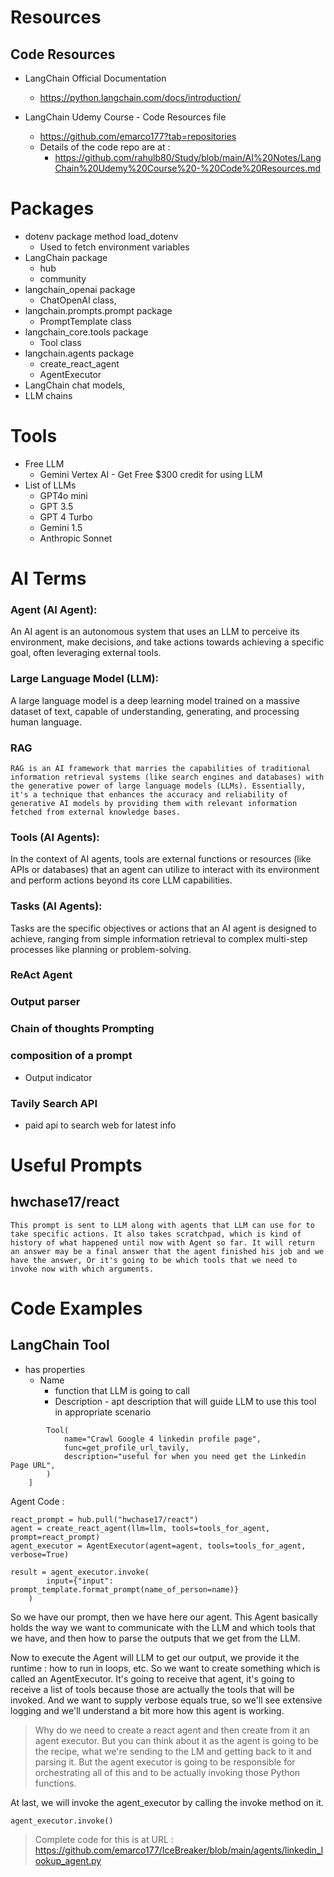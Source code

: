 # Resources
## Code Resources
- LangChain Official Documentation
  - https://python.langchain.com/docs/introduction/
    
- LangChain Udemy Course - Code Resources file
  - https://github.com/emarco177?tab=repositories
  - Details of the code repo are at :
      - https://github.com/rahulb80/Study/blob/main/AI%20Notes/LangChain%20Udemy%20Course%20-%20Code%20Resources.md
    
# Packages
- dotenv package method load_dotenv
  - Used to fetch environment variables
- LangChain package
  - hub
  - community
- langchain_openai package
  - ChatOpenAI class,
- langchain.prompts.prompt package
  - PromptTemplate class
- langchain_core.tools package
  - Tool class
- langchain.agents package
  - create_react_agent
  - AgentExecutor      
- LangChain chat models,
- LLM chains

# Tools 
- Free LLM
  - Gemini Vertex AI - Get Free $300 credit for using LLM
- List of LLMs
  - GPT4o mini  
  - GPT 3.5
  - GPT 4 Turbo
  - Gemini 1.5
  - Anthropic Sonnet
# AI Terms
### Agent (AI Agent): 
  An AI agent is an autonomous system that uses an LLM to perceive its environment, make decisions, and take actions towards achieving a specific goal, often leveraging external tools.
### Large Language Model (LLM): 
  A large language model is a deep learning model trained on a massive dataset of text, capable of understanding, generating, and processing human language.

### RAG 
	RAG is an AI framework that marries the capabilities of traditional information retrieval systems (like search engines and databases) with the generative power of large language models (LLMs). Essentially, it's a technique that enhances the accuracy and reliability of generative AI models by providing them with relevant information fetched from external knowledge bases.
### Tools (AI Agents): 
  In the context of AI agents, tools are external functions or resources (like APIs or databases) that an agent can utilize to interact with its environment and perform actions beyond its core LLM capabilities.
### Tasks (AI Agents): 
  Tasks are the specific objectives or actions that an AI agent is designed to achieve, ranging from simple information retrieval to complex multi-step processes like planning or problem-solving.
### ReAct Agent 
### Output parser
### Chain of thoughts Prompting
### composition of a prompt
- Output indicator
### Tavily Search API
- paid api to search web for latest info 

# Useful Prompts
## hwchase17/react
	This prompt is sent to LLM along with agents that LLM can use for to take specific actions. It also takes scratchpad, which is kind of history of what happened until now with Agent so far. It will return an answer may be a final answer that the agent finished his job and we have the answer, Or it's going to be which tools that we need to invoke now with which arguments.


# Code Examples
## LangChain Tool 
- has properties 
  - Name
	- function that LLM is going to call
	- Description - apt description that will guide LLM to use this tool in appropriate scenario

```tools_for_agent = [
        Tool(
            name="Crawl Google 4 linkedin profile page",
            func=get_profile_url_tavily,
            description="useful for when you need get the Linkedin Page URL",
        )     
    ]
```
Agent Code : 

```
react_prompt = hub.pull("hwchase17/react")
agent = create_react_agent(llm=llm, tools=tools_for_agent, prompt=react_prompt)
agent_executor = AgentExecutor(agent=agent, tools=tools_for_agent, verbose=True)

result = agent_executor.invoke(
        input={"input": prompt_template.format_prompt(name_of_person=name)}
    )
```

So we have our prompt, then we have here our agent.
This Agent basically holds the way we want to communicate with the LLM and which tools that we have, and then how to parse the outputs that we get from the LLM.

Now to execute the Agent will LLM to get our output, we provide it the runtime : how to run in loops, etc.
So we want to create something which is called an AgentExecutor.
It's going to receive that agent, it's going to receive a list of tools because those are actually the tools that will be invoked. And we want to supply verbose equals true, so we'll see extensive logging and we'll understand a bit more how this agent is working.

> Why do we need to create a react agent and then create from it an agent executor.
But you can think about it as the agent is going to be the recipe, what we're sending to the LM and
getting back to it and parsing it.
But the agent executor is going to be responsible for orchestrating all of this and to be actually invoking those Python functions.

At last, we will invoke the agent_executor by calling the invoke method on it. 

` agent_executor.invoke() `

> Complete code for this is at URL : https://github.com/emarco177/IceBreaker/blob/main/agents/linkedin_lookup_agent.py
